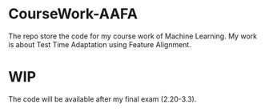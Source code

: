 # CourseWork-AAFA
The repo store the code for my course work of Machine Learning. My work is about Test Time Adaptation using Feature Alignment.
# WIP
The code will be available after my final exam (2.20-3.3).
